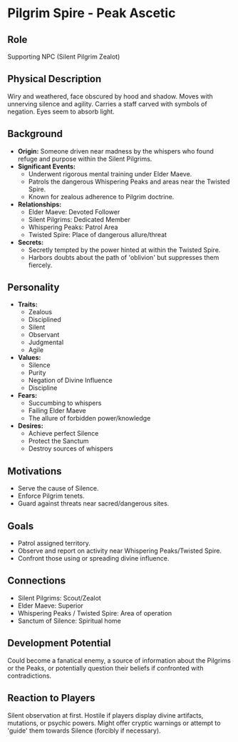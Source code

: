 # Pilgrim Spire - Peak Ascetic

## Role
Supporting NPC (Silent Pilgrim Zealot)

## Physical Description
Wiry and weathered, face obscured by hood and shadow. Moves with unnerving silence and agility. Carries a staff carved with symbols of negation. Eyes seem to absorb light.

## Background
- **Origin:** Someone driven near madness by the whispers who found refuge and purpose within the Silent Pilgrims.
- **Significant Events:**
  - Underwent rigorous mental training under Elder Maeve.
  - Patrols the dangerous Whispering Peaks and areas near the Twisted Spire.
  - Known for zealous adherence to Pilgrim doctrine.
- **Relationships:**
  - Elder Maeve: Devoted Follower
  - Silent Pilgrims: Dedicated Member
  - Whispering Peaks: Patrol Area
  - Twisted Spire: Place of dangerous allure/threat
- **Secrets:**
  - Secretly tempted by the power hinted at within the Twisted Spire.
  - Harbors doubts about the path of 'oblivion' but suppresses them fiercely.

## Personality
- **Traits:**
  - Zealous
  - Disciplined
  - Silent
  - Observant
  - Judgmental
  - Agile
- **Values:**
  - Silence
  - Purity
  - Negation of Divine Influence
  - Discipline
- **Fears:**
  - Succumbing to whispers
  - Failing Elder Maeve
  - The allure of forbidden power/knowledge
- **Desires:**
  - Achieve perfect Silence
  - Protect the Sanctum
  - Destroy sources of whispers

## Motivations
- Serve the cause of Silence.
- Enforce Pilgrim tenets.
- Guard against threats near sacred/dangerous sites.

## Goals
- Patrol assigned territory.
- Observe and report on activity near Whispering Peaks/Twisted Spire.
- Confront those using or spreading divine influence.

## Connections
- Silent Pilgrims: Scout/Zealot
- Elder Maeve: Superior
- Whispering Peaks / Twisted Spire: Area of operation
- Sanctum of Silence: Spiritual home

## Development Potential
Could become a fanatical enemy, a source of information about the Pilgrims or the Peaks, or potentially question their beliefs if confronted with contradictions.

## Reaction to Players
Silent observation at first. Hostile if players display divine artifacts, mutations, or psychic powers. Might offer cryptic warnings or attempt to 'guide' them towards Silence (forcibly if necessary).

